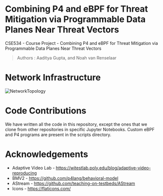 # Combining P4 and eBPF for Threat Mitigation via Programmable Data Planes Near Threat Vectors
CSE534 - Course Project - Combining P4 and eBPF for Threat Mitigation via Programmable Data Planes Near Threat Vectors
> Authors : Aaditya Gupta, and Noah van Renselaar

# Network Infrastructure
![NetworkTopology](https://github.com/user-attachments/assets/7019f9e2-f1f9-4aa7-8a51-ef0e33d79a74)

# Code Contributions
We have written all the code in this repository, except the ones that we clone from other repositories in specific Jupyter Notebooks.
Custom eBPF and P4 programs are present in the scripts directory.

# Acknowledgements

- Adaptive Video Lab - https://witestlab.poly.edu/blog/adaptive-video-reproducing
- BMV2 - https://github.com/p4lang/behavioral-model
- AStream - https://github.com/teaching-on-testbeds/AStream
- Icons - https://flaticons.com/
